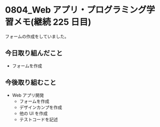# 0804_Web アプリ・プログラミング学習メモ(継続 225 日目)

フォームの作成をしていました。

## 今日取り組んだこと

- フォームを作成

## 今後取り組むこと

- Web アプリ開発
  - フォームを作成
  - デザインカンプを作成
  - 他の UI を作成
  - テストコードを記述
